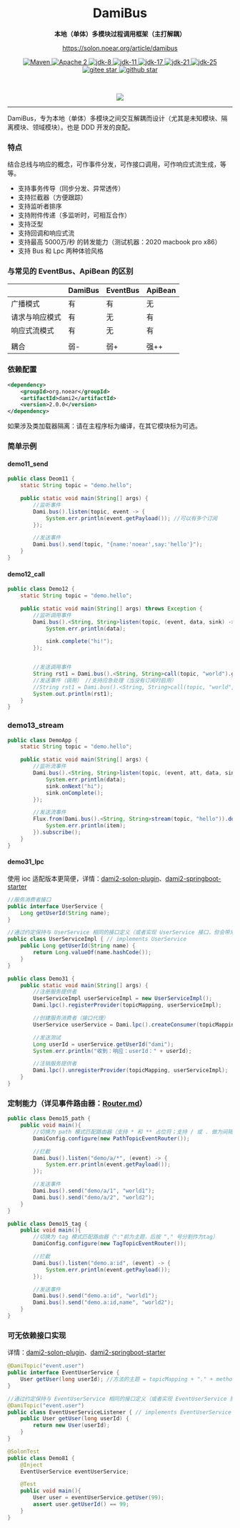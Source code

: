 <h1 align="center" style="text-align:center;">
  DamiBus
</h1>
<p align="center">
	<strong>本地（单体）多模块过程调用框架（主打解耦）</strong>
</p>

<p align="center">
	<a href="https://solon.noear.org/article/damibus">https://solon.noear.org/article/damibus</a>
</p>


<p align="center">
    <a target="_blank" href="https://search.maven.org/artifact/org.noear/dami2">
        <img src="https://img.shields.io/maven-central/v/org.noear/dami2.svg?label=Maven%20Central" alt="Maven" />
    </a>
    <a target="_blank" href="https://www.apache.org/licenses/LICENSE-2.0.txt">
		<img src="https://img.shields.io/:license-Apache2-blue.svg" alt="Apache 2" />
	</a>
    <a target="_blank" href="https://www.oracle.com/java/technologies/javase/javase-jdk8-downloads.html">
		<img src="https://img.shields.io/badge/JDK-8-green.svg" alt="jdk-8" />
	</a>
    <a target="_blank" href="https://www.oracle.com/java/technologies/javase/jdk11-archive-downloads.html">
		<img src="https://img.shields.io/badge/JDK-11-green.svg" alt="jdk-11" />
	</a>
    <a target="_blank" href="https://www.oracle.com/java/technologies/javase/jdk17-archive-downloads.html">
		<img src="https://img.shields.io/badge/JDK-17-green.svg" alt="jdk-17" />
	</a>
    <a target="_blank" href="https://www.oracle.com/java/technologies/javase/jdk21-archive-downloads.html">
		<img src="https://img.shields.io/badge/JDK-21-green.svg" alt="jdk-21" />
	</a>
    <a target="_blank" href="https://www.oracle.com/java/technologies/downloads/">
		<img src="https://img.shields.io/badge/JDK-25-green.svg" alt="jdk-25" />
	</a>
    <br />
    <a target="_blank" href='https://gitee.com/noear/dami/stargazers'>
        <img src='https://gitee.com/noear/dami/badge/star.svg' alt='gitee star'/>
    </a>
    <a target="_blank" href='https://github.com/noear/dami/stargazers'>
        <img src="https://img.shields.io/github/stars/noear/dami.svg?style=flat&logo=github" alt="github star"/>
    </a>
</p>

<br/>
<p align="center">
	<a href="https://jq.qq.com/?_wv=1027&k=kjB5JNiC">
	<img src="https://img.shields.io/badge/QQ交流群-22200020-orange"/></a>
</p>


<hr />




DamiBus，专为本地（单体）多模块之间交互解耦而设计（尤其是未知模块、隔离模块、领域模块）。也是 DDD 开发的良配。

###  特点

结合总线与响应的概念，可作事件分发，可作接口调用，可作响应式流生成，等等。

* 支持事务传导（同步分发、异常透传）
* 支持拦截器（方便跟踪）
* 支持监听者排序
* 支持附件传递（多监听时，可相互合作）
* 支持泛型
* 支持回调和响应式流
* 支持最高 5000万/秒 的转发能力（测试机器：2020 macbook pro x86）
* 支持 Bus 和 Lpc 两种体验风格


### 与常见的 EventBus、ApiBean 的区别

|       | DamiBus | EventBus | ApiBean  | 
|-------|---------|----------|----------|
| 广播模式  | 有       | 有        | 无        | 
| 请求与响应模式 | 有       | 无        | 有        | 
| 响应式流模式  | 有       | 无        | 有        | 
|       |         |          |          |
| 耦合    | 弱-      | 弱+       | 强++      |     


### 依赖配置

```xml
<dependency>
    <groupId>org.noear</groupId>
    <artifactId>dami2</artifactId>
    <version>2.0.0</version>
</dependency>
```

如果涉及类加载器隔离：请在主程序标为编译，在其它模块标为可选。

### 简单示例


#### demo11_send

```java
public class Deom11 {
    static String topic = "demo.hello";

    public static void main(String[] args) {
        //监听事件
        Dami.bus().listen(topic, event -> {
            System.err.println(event.getPayload()); //可以有多个订阅
        });

        //发送事件
        Dami.bus().send(topic, "{name:'noear',say:'hello'}");
    }
}
```

#### demo12_call

```java
public class Demo12 {
    static String topic = "demo.hello";

    public static void main(String[] args) throws Exception {
        //监听调用事件
        Dami.bus().<String, String>listen(topic, (event, data, sink) -> {
            System.err.println(data);

            sink.complete("hi!");
        });


        //发送调用事件
        String rst1 = Dami.bus().<String, String>call(topic, "world").get();
        //发送事件（调用） //支持应急处理（当没有订阅时启用）
        //String rst1 = Dami.bus().<String, String>call(topic, "world", r -> r.complete("def")).get();
        System.out.println(rst1);
    }
}
```

### demo13_stream

```java
public class DemoApp {
    static String topic = "demo.hello";

    public static void main(String[] args) {
        //监听流事件
        Dami.bus().<String, String>listen(topic, (event, att, data, sink) -> {
            System.err.println(data);
            sink.onNext("hi");
            sink.onComplete();
        });

        //发送流事件
        Flux.from(Dami.bus().<String, String>stream(topic, "hello")).doOnNext(item -> {
            System.err.println(item);
        }).subscribe();
    }
}
```


#### demo31_lpc

使用 ioc 适配版本更简便，详情：[dami2-solon-plugin](dami2-solon-plugin)、[dami2-springboot-starter](dami2-springboot-starter)

```java
//服务消费者接口
public interface UserService {
    Long getUserId(String name);
}

//通过约定保持与 UserService 相同的接口定义（或者实现 UserService 接口，但会带来依赖关系）
public class UserServiceImpl { // implements UserService
    public Long getUserId(String name) {
        return Long.valueOf(name.hashCode());
    }
}

public class Demo31 {
    public static void main(String[] args) {
        //注册服务提供者
        UserServiceImpl userServiceImpl = new UserServiceImpl();
        Dami.lpc().registerProvider(topicMapping, userServiceImpl);

        //创建服务消费者（接口代理）
        UserService userService = Dami.lpc().createConsumer(topicMapping, UserService.class);

        //发送测试
        Long userId = userService.getUserId("dami");
        System.err.println("收到：响应：userId：" + userId);

        //注销服务提供者
        Dami.lpc().unregisterProvider(topicMapping, userServiceImpl);
    }
}
```


### 定制能力（详见事件路由器：[Router.md](Router.md)）

```java
public class Demo15_path {
    public void main(){
        //切换为 path 模式匹配路由器（支持 * 和 ** 占位符；支持 / 或 . 做为间隔）
        DamiConfig.configure(new PathTopicEventRouter());

        //拦截
        Dami.bus().listen("demo/a/*", (event) -> {
            System.err.println(event.getPayload());
        });

        //发送事件
        Dami.bus().send("demo/a/1", "world1");
        Dami.bus().send("demo/a/2", "world2");
    }
}
```

```java
public class Demo15_tag {
    public void main(){
        //切换为 tag 模式匹配路由器（":"前为主题，后按 "," 号分割作为tag）
        DamiConfig.configure(new TagTopicEventRouter());

        //拦截
        Dami.bus().listen("demo.a:id", (event) -> {
            System.err.println(event.getPayload());
        });

        //发送事件
        Dami.bus().send("demo.a:id", "world1");
        Dami.bus().send("demo.a:id,name", "world2");
    }
}
```

### 可无依赖接口实现

详情：[dami2-solon-plugin](dami2-solon-plugin)、[dami2-springboot-starter](dami2-springboot-starter)

```java
@DamiTopic("event.user")
public interface EventUserService {
    User getUser(long userId); //方法的主题 = topicMapping + "." + method.getName() //方法不能重名
}

//通过约定保持与 EventUserService 相同的接口定义（或者实现 EventUserService 接口，这个会带来依赖关系）
@DamiTopic("event.user")
public class EventUserServiceListener { // implements EventUserService // 它相当于是个实现类
    public User getUser(long userId) {
        return new User(userId);
    }
}

@SolonTest
public class Demo81 {
    @Inject
    EventUserService eventUserService;

    @Test
    public void main(){
        User user = eventUserService.getUser(99);
        assert user.getUserId() == 99;
    }
}
```